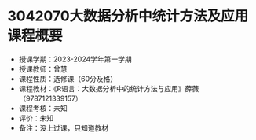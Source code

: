 # 3042070大数据分析中统计方法及应用课程概要

+ 授课学期：2023-2024学年第一学期
+ 授课教师：曾慧
+ 课程性质：选修课（60分及格）
+ 课程教材：《R语言：大数据分析中的统计方法与应用》薛薇（9787121339157）
+ 课程考核：未知
+ 评价：未知
+ 备注：没上过课，只知道教材

